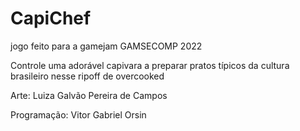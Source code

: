 # CapiChef
 jogo feito para a gamejam GAMSECOMP 2022
 
 Controle uma adorável capivara a preparar pratos típicos da cultura brasileiro nesse ripoff de overcooked


Arte: Luiza Galvão Pereira de Campos
  
Programação: Vitor Gabriel Orsin
